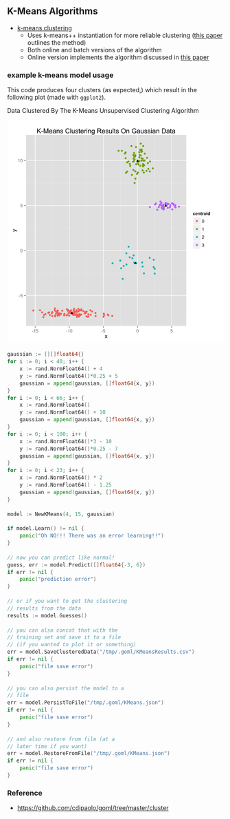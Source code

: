 ## K-Means Algorithms 


- [k-means clustering](kmeans.go)
    * Uses k-means++ instantiation for more reliable clustering ([this paper](http://ilpubs.stanford.edu:8090/778/1/2006-13.pdf) outlines the method)
	* Both online and batch versions of the algorithm
	* Online version implements the algorithm discussed in [this paper](http://ocw.mit.edu/courses/sloan-school-of-management/15-097-prediction-machine-learning-and-statistics-spring-2012/projects/MIT15_097S12_proj1.pdf)


### example k-means model usage

This code produces four clusters (as expected,) which result in the following plot (made with `ggplot2`).

Data Clustered By The K-Means Unsupervised Clustering Algorithm

![Clusterd By K](../resource/k_means_clustered_data.png)

```go
gaussian := [][]float64{}
for i := 0; i < 40; i++ {
	x := rand.NormFloat64() + 4
	y := rand.NormFloat64()*0.25 + 5
	gaussian = append(gaussian, []float64{x, y})
}
for i := 0; i < 66; i++ {
	x := rand.NormFloat64()
	y := rand.NormFloat64() + 10
	gaussian = append(gaussian, []float64{x, y})
}
for i := 0; i < 100; i++ {
	x := rand.NormFloat64()*3 - 10
	y := rand.NormFloat64()*0.25 - 7
	gaussian = append(gaussian, []float64{x, y})
}
for i := 0; i < 23; i++ {
	x := rand.NormFloat64() * 2
	y := rand.NormFloat64() - 1.25
	gaussian = append(gaussian, []float64{x, y})
}

model := NewKMeans(4, 15, gaussian)

if model.Learn() != nil {
	panic("Oh NO!!! There was an error learning!!")
}

// now you can predict like normal!
guess, err := model.Predict([]float64{-3, 6})
if err != nil {
	panic("prediction error")
}

// or if you want to get the clustering
// results from the data
results := model.Guesses()

// you can also concat that with the
// training set and save it to a file
// (if you wanted to plot it or something)
err = model.SaveClusteredData("/tmp/.goml/KMeansResults.csv")
if err != nil {
	panic("file save error")
}

// you can also persist the model to a
// file
err = model.PersistToFile("/tmp/.goml/KMeans.json")
if err != nil {
	panic("file save error")
}

// and also restore from file (at a
// later time if you want)
err = model.RestoreFromFile("/tmp/.goml/KMeans.json")
if err != nil {
	panic("file save error")
}
```

### Reference 

- <https://github.com/cdipaolo/goml/tree/master/cluster>